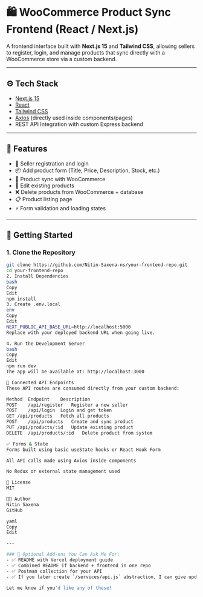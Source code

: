 # 🛍️ WooCommerce Product Sync Frontend (React / Next.js)

A frontend interface built with **Next.js 15** and **Tailwind CSS**, allowing sellers to register, login, and manage products that sync directly with a WooCommerce store via a custom backend.

---

## ⚙️ Tech Stack

- [Next.js 15](https://nextjs.org/)
- [React](https://reactjs.org/)
- [Tailwind CSS](https://tailwindcss.com/)
- [Axios](https://axios-http.com/) (directly used inside components/pages)
- REST API Integration with custom Express backend

---

## 🚀 Features

- 👤 Seller registration and login
- 📦 Add product form (Title, Price, Description, Stock, etc.)
- 🔁 Product sync with WooCommerce
- 📝 Edit existing products
- ❌ Delete products from WooCommerce + database
- 📋 Product listing page
- ⚡ Form validation and loading states



---

## 🔧 Getting Started

### 1. Clone the Repository

```bash
git clone https://github.com/Nitin-Saxena-ns/your-frontend-repo.git
cd your-frontend-repo
2. Install Dependencies
bash
Copy
Edit
npm install
3. Create .env.local
env
Copy
Edit
NEXT_PUBLIC_API_BASE_URL=http://localhost:5000
Replace with your deployed backend URL when going live.

4. Run the Development Server
bash
Copy
Edit
npm run dev
The app will be available at: http://localhost:3000

🔌 Connected API Endpoints
These API routes are consumed directly from your custom backend:

Method	Endpoint	Description
POST	/api/register	Register a new seller
POST	/api/login	Login and get token
GET	/api/products	Fetch all products
POST	/api/products	Create and sync product
PUT	/api/products/:id	Update existing product
DELETE	/api/products/:id	Delete product from system

✅ Forms & State
Forms built using basic useState hooks or React Hook Form

All API calls made using Axios inside components

No Redux or external state management used

📃 License
MIT

👨‍💻 Author
Nitin Saxena
GitHub

yaml
Copy
Edit

---

### 🔄 Optional Add-ons You Can Ask Me For:
- ✅ README with Vercel deployment guide
- ✅ Combined README if backend + frontend in one repo
- ✅ Postman collection for your API
- ✅ If you later create `/services/api.js` abstraction, I can give updated docs too

Let me know if you'd like any of these!
